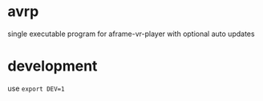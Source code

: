 # avrp
single executable program for aframe-vr-player with optional auto updates

# development
use `export DEV=1`

